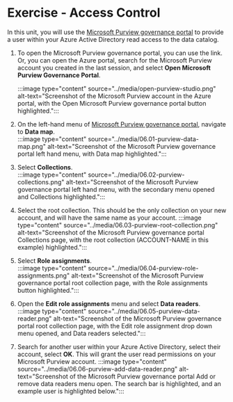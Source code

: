 # Exercise - Access Control

In this unit, you will use the [Microsoft Purview governance portal](https://web.purview.azure.com/) to provide a user within your Azure Active Directory read access to the data catalog.

1. To open the Microsoft Purview governance portal, you can use the link. Or, you can open the Azure portal, search for the Microsoft Purview account you created in the last session, and select **Open Microsoft Purview Governance Portal**.

    :::image type="content" source="../media/open-purview-studio.png" alt-text="Screenshot of the Microsoft Purview account in the Azure portal, with the Open Microsoft Purview governance portal button highlighted.":::

1. On the left-hand menu of [Microsoft Purview governance portal](https://web.purview.azure.com/), navigate to **Data map**.  
    :::image type="content" source="../media/06.01-purview-data-map.png" alt-text="Screenshot of the Microsoft Purview governance portal left hand menu, with Data map highlighted.":::

1. Select **Collections**.  
    :::image type="content" source="../media/06.02-purview-collections.png" alt-text="Screenshot of the Microsoft Purview governance portal left hand menu, with the secondary menu opened and Collections highlighted.":::

1. Select the root collection. This should be the only collection on your new account, and will have the same name as your account.
    :::image type="content" source="../media/06.03-purview-root-collection.png" alt-text="Screenshot of the Microsoft Purview governance portal Collections page, with the root collection (ACCOUNT-NAME in this example) highlighted.":::

1. Select **Role assignments**.  
    :::image type="content" source="../media/06.04-purview-role-assignments.png" alt-text="Screenshot of the Microsoft Purview governance portal root collection page, with the Role assignments button highlighted.":::

1. Open the **Edit role assignments** menu and select **Data readers**.  
    :::image type="content" source="../media/06.05-purview-data-reader.png" alt-text="Screenshot of the Microsoft Purview governance portal root collection page, with the Edit role assignment drop down menu opened, and Data readers selected.":::

1. Search for another user within your Azure Active Directory, select their account, select **OK**. This will grant the user read permissions on your Microsoft Purview account.
    :::image type="content" source="../media/06.06-purview-add-data-reader.png" alt-text="Screenshot of the Microsoft Purview governance portal Add or remove data readers menu open. The search bar is highlighted, and an example user is highlighted below.":::
